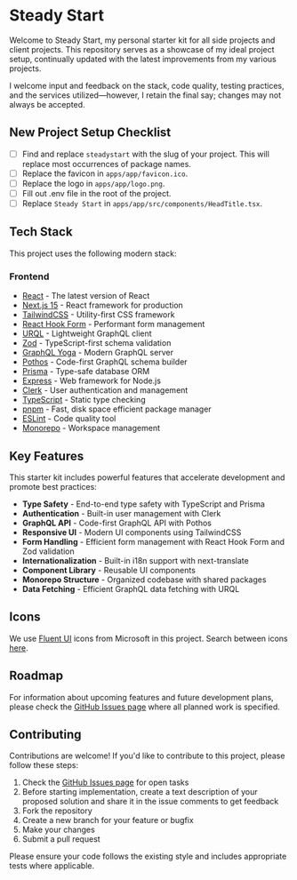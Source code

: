 # Steady Start

Welcome to Steady Start, my personal starter kit for all side projects and client projects. This repository serves as a showcase of my ideal project setup, continually updated with the latest improvements from my various projects.

I welcome input and feedback on the stack, code quality, testing practices, and the services utilized—however, I retain the final say; changes may not always be accepted.

## New Project Setup Checklist

- [ ] Find and replace `steadystart` with the slug of your project. This will replace most occurrences of package names.
- [ ] Replace the favicon in `apps/app/favicon.ico`.
- [ ] Replace the logo in `apps/app/logo.png`.
- [ ] Fill out .env file in the root of the project.
- [ ] Replace `Steady Start` in `apps/app/src/components/HeadTitle.tsx`.

## Tech Stack

This project uses the following modern stack:

### Frontend

- [React](https://react.dev) - The latest version of React
- [Next.js 15](https://nextjs.org) - React framework for production
- [TailwindCSS](https://tailwindcss.com) - Utility-first CSS framework
- [React Hook Form](https://react-hook-form.com) - Performant form management
- [URQL](https://formidable.com/open-source/urql/) - Lightweight GraphQL client
- [Zod](https://zod.dev) - TypeScript-first schema validation
- [GraphQL Yoga](https://the-guild.dev/graphql/yoga-server) - Modern GraphQL server
- [Pothos](https://pothos-graphql.dev) - Code-first GraphQL schema builder
- [Prisma](https://prisma.io) - Type-safe database ORM
- [Express](https://expressjs.com) - Web framework for Node.js
- [Clerk](https://clerk.com) - User authentication and management
- [TypeScript](https://www.typescriptlang.org/) - Static type checking
- [pnpm](https://pnpm.io/) - Fast, disk space efficient package manager
- [ESLint](https://eslint.org/) - Code quality tool
- [Monorepo](https://turbo.build/repo) - Workspace management

## Key Features

This starter kit includes powerful features that accelerate development and promote best practices:

- **Type Safety** - End-to-end type safety with TypeScript and Prisma
- **Authentication** - Built-in user management with Clerk
- **GraphQL API** - Code-first GraphQL API with Pothos
- **Responsive UI** - Modern UI components using TailwindCSS
- **Form Handling** - Efficient form management with React Hook Form and Zod validation
- **Internationalization** - Built-in i18n support with next-translate
- **Component Library** - Reusable UI components
- **Monorepo Structure** - Organized codebase with shared packages
- **Data Fetching** - Efficient GraphQL data fetching with URQL

## Icons

We use [Fluent UI](https://developer.microsoft.com/en-us/fluentui#/) icons from Microsoft in this project. Search between icons [here](https://icon-sets.iconify.design/fluent/).

## Roadmap

For information about upcoming features and future development plans, please check the [GitHub Issues page](https://github.com/steadycursor/steadystart/issues) where all planned work is specified.

## Contributing

Contributions are welcome! If you'd like to contribute to this project, please follow these steps:

1. Check the [GitHub Issues page](https://github.com/steadycursor/steadystart/issues) for open tasks
2. Before starting implementation, create a text description of your proposed solution and share it in the issue comments to get feedback
3. Fork the repository
4. Create a new branch for your feature or bugfix
5. Make your changes
6. Submit a pull request

Please ensure your code follows the existing style and includes appropriate tests where applicable.
